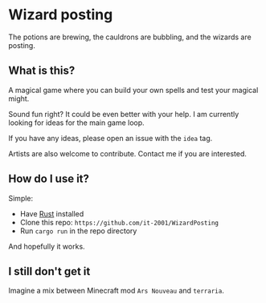 # Wizard posting

The potions are brewing, the cauldrons are bubbling, and the wizards are posting.

## What is this?

A magical game where you can build your own spells and test your magical might.

Sound fun right? It could be even better with your help. I am currently looking for ideas for the main game loop. 

If you have any ideas, please open an issue with the `idea` tag.

Artists are also welcome to contribute. Contact me if you are interested.

## How do I use it?

Simple:

 - Have [Rust](https://www.rust-lang.org/) installed
 - Clone this repo: `https://github.com/it-2001/WizardPosting`
 - Run `cargo run` in the repo directory

And hopefully it works.

## I still don't get it

Imagine a mix between Minecraft mod `Ars Nouveau` and `terraria`.